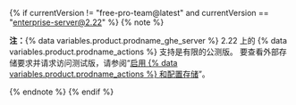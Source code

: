 {% if currentVersion != "free-pro-team@latest" and currentVersion == "enterprise-server@2.22" %}
{% note %}

**注：**{% data variables.product.prodname_ghe_server %} 2.22 上的 {% data variables.product.prodname_actions %} 支持是有限的公测版。 要查看外部存储要求并请求访问测试版，请参阅“[启用 {% data variables.product.prodname_actions %} 和配置存储](/enterprise/admin/github-actions/enabling-github-actions-and-configuring-storage)”。

{% endnote %}
{% endif %}
